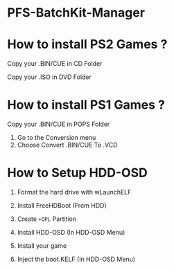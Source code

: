 # PFS-BatchKit-Manager



# How to install PS2 Games ?
Copy your .BIN/CUE in CD Folder

Copy your .ISO in DVD Folder

# How to install PS1 Games ?
Copy your .BIN/CUE in POPS Folder
1) Go to the Conversion menu 
2) Choose Convert .BIN/CUE To .VCD

# How to Setup HDD-OSD
1) Format the hard drive with wLaunchELF

2) Install FreeHDBoot (From HDD)

3) Create `+OPL` Partition

4) Install HDD-OSD (In HDD-OSD Menu)

5) Install your game

6) Inject the boot.KELF (In HDD-OSD Menu)
